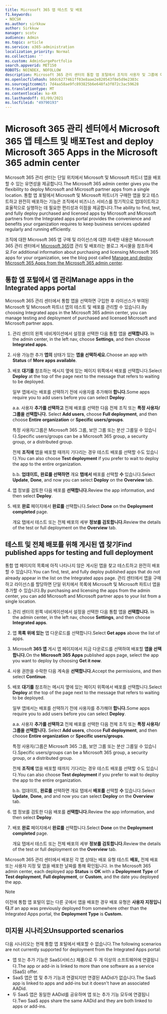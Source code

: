 ```yaml
---
title: Microsoft 365 앱 테스트 및 배포
f1.keywords:
- NOCSH
ms.author: sirkkuw
author: Sirkkuw
manager: scotv
audience: Admin
ms.topic: article
ms.service: o365-administration
localization_priority: Normal
ms.collection: ''
ms.custom: AdminSurgePortfolio
search.appverid: MET150
ROBOTS: NOINDEX, NOFOLLOW
description: Microsoft 365 관리 센터의 통합 앱 포털에서 조직의 사용자 및 그룹에 대한 Microsoft 및 Microsoft 파트너 앱을 찾고 테스트하고 배포합니다.
ms.openlocfilehash: b0dc6277461ff03e8aae2e820543f8e5d9e2303c
ms.sourcegitcommit: 7d4aa58ae9fc893825b6e648fa3f072c3ac59628
ms.translationtype: MT
ms.contentlocale: ko-KR
ms.lasthandoff: 01/09/2021
ms.locfileid: "49790193"
---
```

# <a name="test-and-deploy-microsoft-365-apps-in-the-microsoft-365-admin-center"></a><span data-ttu-id="fe9fa-103">Microsoft 365 관리 센터에서 Microsoft 365 앱 테스트 및 배포</span><span class="sxs-lookup"><span data-stu-id="fe9fa-103">Test and deploy Microsoft 365 Apps in the Microsoft 365 admin center</span></span>

<span data-ttu-id="fe9fa-104">Microsoft 365 관리 센터는 단일 위치에서 Microsoft 및 Microsoft 파트너 앱을 배포할 수 있는 유연성을 제공합니다.</span><span class="sxs-lookup"><span data-stu-id="fe9fa-104">The Microsoft 365 admin center gives you the flexibility to deploy Microsoft and Microsoft partner apps from a single location.</span></span> <span data-ttu-id="fe9fa-105">통합 앱 포털에서 Microsoft 및 Microsoft 파트너가 구매한 앱을 찾고 테스트하고 완전히 배포하는 기능은 조직에서 비즈니스 서비스를 정기적으로 업데이트하고 효율적으로 실행하는 데 필요한 편리성과 이점을 제공합니다.</span><span class="sxs-lookup"><span data-stu-id="fe9fa-105">The ability to find, test, and fully deploy purchased and licensed apps by Microsoft and Microsoft partners from the Integrated apps portal provides the convenience and benefits your organization requires to keep business services updated regularly and running efficiently.</span></span>  

<span data-ttu-id="fe9fa-106">조직에 대한 Microsoft 365 앱 구매 및 라이선스에 대한 자세한 내용은 Microsoft 365 관리 센터에서 [Microsoft 365](https://techcommunity.microsoft.com/t5/microsoft-365-blog/manage-and-deploy-microsoft-365-apps-from-the-microsoft-365/ba-p/1194324)앱 관리 및 배포라는 블로그 게시물을 참조하세요.</span><span class="sxs-lookup"><span data-stu-id="fe9fa-106">For additional information about purchasing and licensing Microsoft 365 apps for your organization, see the blog post called [Manage and deploy Microsoft 365 Apps from the Microsoft 365 admin center](https://techcommunity.microsoft.com/t5/microsoft-365-blog/manage-and-deploy-microsoft-365-apps-from-the-microsoft-365/ba-p/1194324).</span></span>
  
## <a name="manage-apps-in-the-integrated-apps-portal"></a><span data-ttu-id="fe9fa-107">통합 앱 포털에서 앱 관리</span><span class="sxs-lookup"><span data-stu-id="fe9fa-107">Manage apps in the Integrated apps portal</span></span>

<span data-ttu-id="fe9fa-108">Microsoft 365 관리 센터에서 통합 앱을 선택하면 구입한 후 라이선스가 부여된 Microsoft 및 Microsoft 파트너 앱의 테스트 및 배포를 관리할 수 있습니다.</span><span class="sxs-lookup"><span data-stu-id="fe9fa-108">By choosing Integrated apps in the Microsoft 365 admin center, you can manage testing and deployment of purchased and licensed Microsoft and Microsoft partner apps.</span></span> 

1. <span data-ttu-id="fe9fa-109">관리 센터의 왼쪽 네비게이션에서 설정을 선택한 다음 통합 앱을 **선택합니다.** </span><span class="sxs-lookup"><span data-stu-id="fe9fa-109">In the admin center, in the left nav, choose **Settings**, and then choose **Integrated apps**.</span></span> 

2. <span data-ttu-id="fe9fa-110">사용 가능한 추가 **앱의** 상태가 있는 **앱을 선택하세요.**</span><span class="sxs-lookup"><span data-stu-id="fe9fa-110">Choose an app with **Status** of **More apps available**.</span></span>

3. <span data-ttu-id="fe9fa-111">배포 **대기를** 참조하는 메시지 옆에 있는 페이지 위쪽에서 배포를 선택합니다.</span><span class="sxs-lookup"><span data-stu-id="fe9fa-111">Select **Deploy** at the top of the page next to the message that refers to waiting to be deployed.</span></span>

    <span data-ttu-id="fe9fa-112">일부 앱에서는 배포를 선택하기 전에 사용자를 추가해야 **합니다.**</span><span class="sxs-lookup"><span data-stu-id="fe9fa-112">Some apps require you to add users before you can select **Deploy**.</span></span>

    <span data-ttu-id="fe9fa-113">a.</span><span class="sxs-lookup"><span data-stu-id="fe9fa-113">a.</span></span> <span data-ttu-id="fe9fa-114">사용자 **추가를 선택하고** 전체 배포를  선택한 다음 전체 조직 또는 **특정 사용자/그룹을 선택합니다.** </span><span class="sxs-lookup"><span data-stu-id="fe9fa-114">Select **Add users**, choose **Full deployment**, and then choose **Entire organization** or **Specific users/groups**.</span></span>

    <span data-ttu-id="fe9fa-115">특정 사용자/그룹은 Microsoft 365 그룹, 보안 그룹 또는 분산 그룹일 수 있습니다.</span><span class="sxs-lookup"><span data-stu-id="fe9fa-115">Specific users/groups can be a Microsoft 365 group, a security group, or a distributed group.</span></span>

    <span data-ttu-id="fe9fa-116">전체 **조직에** 앱을 배포할 때까지 기다리는 경우 테스트 배포를 선택할 수도 있습니다.</span><span class="sxs-lookup"><span data-stu-id="fe9fa-116">You can also choose **Test deployment** if you prefer to wait to deploy the app to the entire organization.</span></span>

    <span data-ttu-id="fe9fa-117">b.</span><span class="sxs-lookup"><span data-stu-id="fe9fa-117">b.</span></span> <span data-ttu-id="fe9fa-118">**업데이트,** **완료를 선택하면** 개요 **탭에서** 배포를 선택할 **수** 있습니다.</span><span class="sxs-lookup"><span data-stu-id="fe9fa-118">Select **Update**, **Done**, and now you can select **Deploy** on the **Overview** tab.</span></span>  

4. <span data-ttu-id="fe9fa-119">앱 정보를 검토한 다음 배포를 **선택합니다.**</span><span class="sxs-lookup"><span data-stu-id="fe9fa-119">Review the app information, and then select **Deploy**.</span></span> 

5. <span data-ttu-id="fe9fa-120">배포 **완료** 페이지에서 **완료를** 선택합니다.</span><span class="sxs-lookup"><span data-stu-id="fe9fa-120">Select **Done** on the **Deployment completed** page.</span></span> 

    <span data-ttu-id="fe9fa-121">개요 탭에서 테스트 또는 전체 배포의 세부 **정보를 검토합니다.**</span><span class="sxs-lookup"><span data-stu-id="fe9fa-121">Review the details of the test or full deployment on the **Overview** tab.</span></span>

## <a name="find-published-apps-for-testing-and-full-deployment"></a><span data-ttu-id="fe9fa-122">테스트 및 전체 배포를 위해 게시된 앱 찾기</span><span class="sxs-lookup"><span data-stu-id="fe9fa-122">Find published apps for testing and full deployment</span></span> 

<span data-ttu-id="fe9fa-123">통합 앱 페이지의 목록에 아직 나타나지 않은 게시된 앱을 찾고 테스트하고 완전히 배포할 수 있습니다.</span><span class="sxs-lookup"><span data-stu-id="fe9fa-123">You can find, test, and fully deploy published apps that do not already appear in the list on the Integrated apps page.</span></span> <span data-ttu-id="fe9fa-124">관리 센터에서 앱을 구매하고 라이선스를 할당하면 단일 위치에서 목록에 Microsoft 및 Microsoft 파트너 앱을 추가할 수 있습니다.</span><span class="sxs-lookup"><span data-stu-id="fe9fa-124">By purchasing and licensing the apps from the admin center, you can add Microsoft and Microsoft partner apps to your list from a single location.</span></span>

1. <span data-ttu-id="fe9fa-125">관리 센터의 왼쪽 네비게이션에서 설정을 선택한 다음 통합 앱을 **선택합니다.** </span><span class="sxs-lookup"><span data-stu-id="fe9fa-125">In the admin center, in the left nav, choose **Settings**, and then choose **Integrated apps**.</span></span> 

2. <span data-ttu-id="fe9fa-126">앱 **목록 위에 있는** 앱 다운로드를 선택합니다.</span><span class="sxs-lookup"><span data-stu-id="fe9fa-126">Select **Get apps** above the list of apps.</span></span>

3. <span data-ttu-id="fe9fa-127">Microsoft **365 앱** 게시 앱 페이지에서 지금 다운로드를 선택하여 배포할 **앱을 선택합니다.**</span><span class="sxs-lookup"><span data-stu-id="fe9fa-127">On the **Microsoft 365 Apps** published apps page, select the app you want to deploy by choosing **Get it now**.</span></span>

4. <span data-ttu-id="fe9fa-128">사용 권한을 수락한 다음 계속을 **선택합니다.**</span><span class="sxs-lookup"><span data-stu-id="fe9fa-128">Accept the permissions, and then select **Continue**.</span></span>

5. <span data-ttu-id="fe9fa-129">배포 **대기를** 참조하는 메시지 옆에 있는 페이지 위쪽에서 배포를 선택합니다.</span><span class="sxs-lookup"><span data-stu-id="fe9fa-129">Select **Deploy** at the top of the page next to the message that refers to waiting to be deployed.</span></span>

    <span data-ttu-id="fe9fa-130">일부 앱에서는 배포를 선택하기 전에 사용자를 추가해야 **합니다.**</span><span class="sxs-lookup"><span data-stu-id="fe9fa-130">Some apps require you to add users before you can select **Deploy**.</span></span>

    <span data-ttu-id="fe9fa-131">a.</span><span class="sxs-lookup"><span data-stu-id="fe9fa-131">a.</span></span> <span data-ttu-id="fe9fa-132">사용자 **추가를 선택하고** 전체 배포를  선택한 다음 전체 조직 또는 **특정 사용자/그룹을 선택합니다.** </span><span class="sxs-lookup"><span data-stu-id="fe9fa-132">Select **Add users**, choose **Full deployment**, and then choose **Entire organization** or **Specific users/groups**.</span></span>

    <span data-ttu-id="fe9fa-133">특정 사용자/그룹은 Microsoft 365 그룹, 보안 그룹 또는 분산 그룹일 수 있습니다.</span><span class="sxs-lookup"><span data-stu-id="fe9fa-133">Specific users/groups can be a Microsoft 365 group, a security group, or a distributed group.</span></span>

    <span data-ttu-id="fe9fa-134">전체 **조직에** 앱을 배포할 때까지 기다리는 경우 테스트 배포를 선택할 수도 있습니다.</span><span class="sxs-lookup"><span data-stu-id="fe9fa-134">You can also choose **Test deployment** if you prefer to wait to deploy the app to the entire organization.</span></span>

    <span data-ttu-id="fe9fa-135">b.</span><span class="sxs-lookup"><span data-stu-id="fe9fa-135">b.</span></span> <span data-ttu-id="fe9fa-136">업데이트, **완료를** 선택하면 개요 탭에서 **배포를** 선택할  **수** 있습니다.</span><span class="sxs-lookup"><span data-stu-id="fe9fa-136">Select **Update**, **Done**, and and now you can select **Deploy** on the **Overview** tab.</span></span>  

6. <span data-ttu-id="fe9fa-137">앱 정보를 검토한 다음 배포를 **선택합니다.**</span><span class="sxs-lookup"><span data-stu-id="fe9fa-137">Review the app information, and then select **Deploy**.</span></span> 

7. <span data-ttu-id="fe9fa-138">배포 **완료** 페이지에서 **완료를** 선택합니다.</span><span class="sxs-lookup"><span data-stu-id="fe9fa-138">Select **Done** on the **Deployment completed** page.</span></span> 

    <span data-ttu-id="fe9fa-139">개요 탭에서 테스트 또는 전체 배포의 세부 **정보를 검토합니다.**</span><span class="sxs-lookup"><span data-stu-id="fe9fa-139">Review the details of the test or full deployment on the **Overview** tab.</span></span>

<span data-ttu-id="fe9fa-140">Microsoft 365 관리 센터에서 배포된 각  앱 상태는 배포 유형 테스트 **배포,** 전체 배포 또는 사용자 지정 및 앱을 배포한 날짜를 통해 확인됩니다.   </span><span class="sxs-lookup"><span data-stu-id="fe9fa-140">In the Microsoft 365 admin center, each deployed app **Status** is **OK** with a **Deployment Type** of **Test deployment**, **Full deployment**, or **Custom**, and the date you deployed the app.</span></span>

> [!NOTE]
> <span data-ttu-id="fe9fa-141">이전에 통합 앱 포털이 없는 다른 곳에서 앱을 배포한 경우 배포 유형은 **사용자** **지정입니다.**</span><span class="sxs-lookup"><span data-stu-id="fe9fa-141">If an app was previously deployed from somewhere other than the Integrated Apps portal, the **Deployment Type** is **Custom.**</span></span>

## <a name="unsupported-scenarios"></a><span data-ttu-id="fe9fa-142">미지원 시나리오</span><span class="sxs-lookup"><span data-stu-id="fe9fa-142">Unsupported scenarios</span></span>

<span data-ttu-id="fe9fa-143">다음 시나리오는 현재 통합 앱 포털에서 배포할 수 없습니다.</span><span class="sxs-lookup"><span data-stu-id="fe9fa-143">The following scenarios are not currently supported for deployment from the Integrated Apps portal:</span></span>

- <span data-ttu-id="fe9fa-144">앱 또는 추가 기능은 SaaS(서비스) 제품으로 두 개 이상의 소프트웨어에 연결됩니다.</span><span class="sxs-lookup"><span data-stu-id="fe9fa-144">The app or add-in is linked to more than one software as a service (SaaS) offer.</span></span>
- <span data-ttu-id="fe9fa-145">SaaS 앱은 앱 및 추가 기능과 연결되지만 연결된 AADid가 없습니다.</span><span class="sxs-lookup"><span data-stu-id="fe9fa-145">The SaaS app is linked to apps and add-ins but it doesn't have an associated AADid.</span></span>
- <span data-ttu-id="fe9fa-146">두 SaaS 앱은 동일한 AADid를 공유하며 앱 또는 추가 기능 모두에 연결됩니다.</span><span class="sxs-lookup"><span data-stu-id="fe9fa-146">Two SaaS apps share the same AADid and they are both linked to apps or add-ins.</span></span>
  